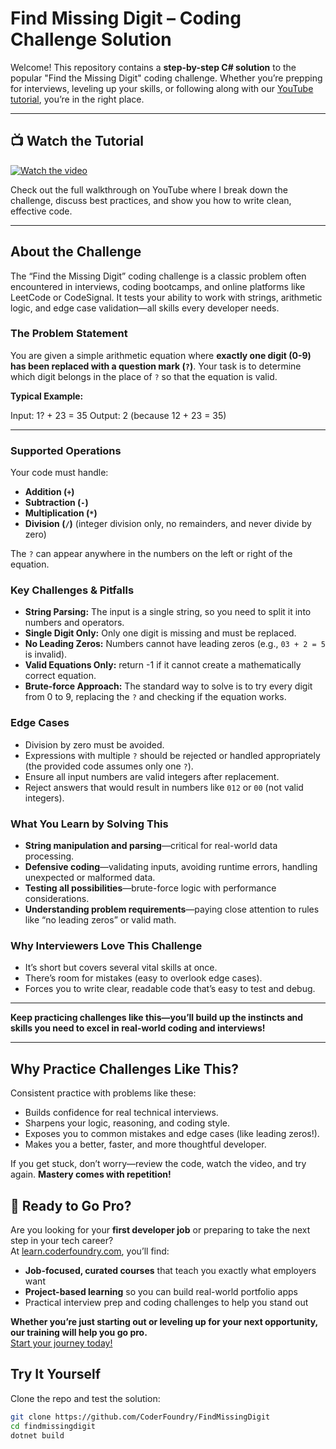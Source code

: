 # Find Missing Digit – Coding Challenge Solution

Welcome! This repository contains a **step-by-step C# solution** to the popular "Find the Missing Digit" coding challenge. Whether you’re prepping for interviews, leveling up your skills, or following along with our [YouTube tutorial](https://www.youtube.com/your-video-link), you’re in the right place.

---

## 📺 Watch the Tutorial

[![Watch the video](https://img.youtube.com/vi/YOUR_VIDEO_ID/0.jpg)](https://www.youtube.com/your-video-link)

Check out the full walkthrough on YouTube where I break down the challenge, discuss best practices, and show you how to write clean, effective code.

---

## About the Challenge

The “Find the Missing Digit” coding challenge is a classic problem often encountered in interviews, coding bootcamps, and online platforms like LeetCode or CodeSignal. It tests your ability to work with strings, arithmetic logic, and edge case validation—all skills every developer needs.

### The Problem Statement

You are given a simple arithmetic equation where **exactly one digit (0-9) has been replaced with a question mark (`?`)**. Your task is to determine which digit belongs in the place of `?` so that the equation is valid.

**Typical Example:**

Input: 1? + 23 = 35
Output: 2 (because 12 + 23 = 35)

---

### Supported Operations

Your code must handle:
- **Addition (`+`)**
- **Subtraction (`-`)**
- **Multiplication (`*`)**
- **Division (`/`)** (integer division only, no remainders, and never divide by zero)

The `?` can appear anywhere in the numbers on the left or right of the equation.

### Key Challenges & Pitfalls

- **String Parsing:** The input is a single string, so you need to split it into numbers and operators.
- **Single Digit Only:** Only one digit is missing and must be replaced.
- **No Leading Zeros:** Numbers cannot have leading zeros (e.g., `03 + 2 = 5` is invalid).
- **Valid Equations Only:** return -1 if it cannot create a mathematically correct equation.
- **Brute-force Approach:** The standard way to solve is to try every digit from 0 to 9, replacing the `?` and checking if the equation works.

### Edge Cases

- Division by zero must be avoided.
- Expressions with multiple `?` should be rejected or handled appropriately (the provided code assumes only one `?`).
- Ensure all input numbers are valid integers after replacement.
- Reject answers that would result in numbers like `012` or `00` (not valid integers).

### What You Learn by Solving This

- **String manipulation and parsing**—critical for real-world data processing.
- **Defensive coding**—validating inputs, avoiding runtime errors, handling unexpected or malformed data.
- **Testing all possibilities**—brute-force logic with performance considerations.
- **Understanding problem requirements**—paying close attention to rules like “no leading zeros” or valid math.

### Why Interviewers Love This Challenge

- It’s short but covers several vital skills at once.
- There’s room for mistakes (easy to overlook edge cases).
- Forces you to write clear, readable code that’s easy to test and debug.

---

**Keep practicing challenges like this—you’ll build up the instincts and skills you need to excel in real-world coding and interviews!**

---

## Why Practice Challenges Like This?

Consistent practice with problems like these:
- Builds confidence for real technical interviews.
- Sharpens your logic, reasoning, and coding style.
- Exposes you to common mistakes and edge cases (like leading zeros!).
- Makes you a better, faster, and more thoughtful developer.

If you get stuck, don’t worry—review the code, watch the video, and try again. **Mastery comes with repetition!**

## 🚀 Ready to Go Pro?

Are you looking for your **first developer job** or preparing to take the next step in your tech career?  
At [learn.coderfoundry.com](https://learn.coderfoundry.com), you’ll find:

- **Job-focused, curated courses** that teach you exactly what employers want
- **Project-based learning** so you can build real-world portfolio apps
- Practical interview prep and coding challenges to help you stand out

**Whether you’re just starting out or leveling up for your next opportunity, our training will help you go pro.**  
[Start your journey today!](https://learn.coderfoundry.com)

## Try It Yourself

Clone the repo and test the solution:

```bash
git clone https://github.com/CoderFoundry/FindMissingDigit
cd findmissingdigit
dotnet build
